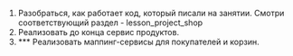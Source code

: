 1. Разобраться, как работает код, который писали на занятии. 
   Смотри соответствующий раздел - lesson_project_shop
2. Реализовать до конца сервис продуктов.
3. *** Реализовать маппинг-сервисы для покупателей и корзин.